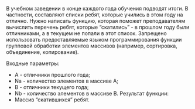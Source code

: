 В учебном заведении в конце каждого года обучения подводят итоги. В частности, составляют списки ребят, которые учились в этом году на отлично.
Нужно написать функцию, которая поможет преподавателям вычислить перечень ребят, которые “скатились” - в прошлом году были отличниками, а в текущем не попали в этот список. Запрещено использовать предоставляемые языком программирования функции групповой обработки элементов массивов
(например, сортировка, объединение, копирование).

Входные параметры:
- A - отличники прошлого года;
- Nа - количество элементов в массиве A;
- B - отличники текущего года;
- Nb - количество элементов в массиве B.
Результат функции:
- Массив “скатившихся” ребят.
